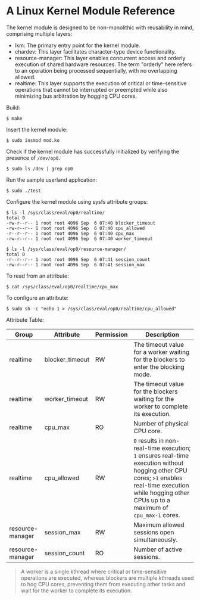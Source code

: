 # A Linux Kernel Module Reference

The kernel module is designed to be non-monolithic with reusability in mind, comprising multiple layers:
- lkm: The primary entry point for the kernel module.
- chardev: This layer facilitates character-type device functionality.
- resource-manager: This layer enables concurrent access and orderly execution of shared hardware resources. The term "orderly" here refers to an operation being processed sequentially, with no overlapping allowed.
- realtime: This layer supports the execution of critical or time-sensitive operations that cannot be interrupted or preempted while also minimizing bus arbitration by hogging CPU cores.

Build:
```
$ make
```

Insert the kernel module:
```
$ sudo insmod mod.ko
```

Check if the kernel module has successfully initialized by verifying the presence of `/dev/op0`.
```
$ sudo ls /dev | grep op0
```

Run the sample userland application:
```
$ sudo ./test
```

Configure the kernel module using sysfs attribute groups:
```
$ ls -l /sys/class/eval/op0/realtime/
total 0
-rw-r--r-- 1 root root 4096 Sep  6 07:40 blocker_timeout
-rw-r--r-- 1 root root 4096 Sep  6 07:40 cpu_allowed
-r--r--r-- 1 root root 4096 Sep  6 07:40 cpu_max
-rw-r--r-- 1 root root 4096 Sep  6 07:40 worker_timeout

$ ls -l /sys/class/eval/op0/resource-manager/
total 0
-r--r--r-- 1 root root 4096 Sep  6 07:41 session_count
-rw-r--r-- 1 root root 4096 Sep  6 07:41 session_max
```

To read from an attribute:
```
$ cat /sys/class/eval/op0/realtime/cpu_max
```

To configure an attribute:
```
$ sudo sh -c "echo 1 > /sys/class/eval/op0/realtime/cpu_allowed"
```

Attribute Table:

| Group | Attribute | Permission | Description |
| ----- | --------- | ---------- | ----------- |
| realtime | blocker_timeout | RW | The timeout value for a worker waiting for the blockers to enter the blocking mode.  |
| realtime | worker_timeout | RW | The timeout value for the blockers waiting for the worker to complete its execution.  |
| realtime | cpu_max | RO | Number of physical CPU core.  |
| realtime | cpu_allowed | RW | `0` results in non-real-time execution; `1` ensures real-time execution without hogging other CPU cores; `>1` enables real-time execution while hogging other CPUs up to a maximum of `cpu_max-1` cores.  |
| resource-manager | session_max | RW | Maximum allowed sessions open simultaneously. |
| resource-manager | session_count | RO | Number of active sessions. |
> A worker is a single kthread where critical or time-sensitive operations are executed, whereas blockers are multiple kthreads used to hog CPU cores, preventing them from executing other tasks and wait for the worker to complete its execution.